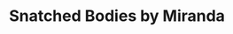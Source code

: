 ---
title: "Snatched Bodies by Miranda"
url: /west-union/snatched-bodies-by-miranda/
shop: beauty
---